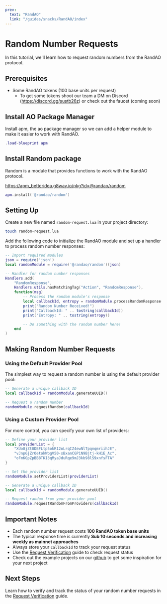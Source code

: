 ```yaml
---
prev:
  text: "RandAO"
  link: "/guides/snacks/RandAO/index"
---
```


# Random Number Requests

In this tutorial, we'll learn how to request random numbers from the RandAO protocol.

## Prerequisites

- Some RandAO tokens (100 base units per request)
  - To get some tokens shoot our team a DM on Discord (https://discord.gg/sustb26z) or check out the faucet (coming soon)

## Install AO Package Manager

Install apm, the ao package manager so we can add a helper module to make it easier to work with RandAO.

```lua
.load-blueprint apm
```

## Install Random package

Random is a module that provides functions to work with the RandAO protocol.

https://apm_betteridea.g8way.io/pkg?id=@randao/random

```lua
apm.install('@randao/random')
```

## Setting Up

Create a new file named `random-request.lua` in your project directory:

```bash
touch random-request.lua
```

Add the following code to initialize the RandAO module and set up a handler to process random number responses:

```lua
-- Import required modules
json = require('json')
local randomModule = require('@randao/random')(json)

-- Handler for random number responses
Handlers.add(
    "RandomResponse",
    Handlers.utils.hasMatchingTag("Action", "RandomResponse"),
    function(msg)
        -- Process the random module's response
        local callbackId, entropy = randomModule.processRandomResponse(msg.From, msg.Data)
        print("Random Number Received!")
        print("CallbackId: " .. tostring(callbackId))
        print("Entropy: " .. tostring(entropy))

        -- Do something with the random number here!
    end
)
```

## Making Random Number Requests

### Using the Default Provider Pool

The simplest way to request a random number is using the default provider pool:

```lua
-- Generate a unique callback ID
local callbackId = randomModule.generateUUID()

-- Request a random number
randomModule.requestRandom(callbackId)
```

### Using a Custom Provider Pool

For more control, you can specify your own list of providers:

```lua
-- Define your provider list
local providerList = {
    "XUo8jZtUDBFLtp5okR12oLrqIZ4ewNlTpqnqmriihJE",
    "vJnpGjZrOetokWpgV50-xBxanCGP1N9Bjtj-kH1E_Ac",
    "oFmKGpZpBB8TKI3qMyaJduRqe9mJ3kb98lS9xnfsFTA"
}

-- Set the provider list
randomModule.setProviderList(providerList)

-- Generate a unique callback ID
local callbackId = randomModule.generateUUID()

-- Request random from your provider pool
randomModule.requestRandomFromProviders(callbackId)
```

## Important Notes

- Each random number request costs **100 RandAO token base units**
- The typical response time is currently **Sub 10 seconds and increasing weekly as mainnet approaches**
- Always store your `callbackId` to track your request status
- Use the [Request Verification](./post-request.md) guide to check request status
- Check out the example projects on our [github](https://github.com/RandAOLabs/Random-Module/tree/main/examples) to get some inspiration for your next project

## Next Steps

Learn how to verify and track the status of your random number requests in the [Request Verification](./post-request.md) guide.
